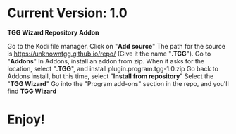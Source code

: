 # Current Version: 1.0

**TGG Wizard Repository Addon**

Go to the Kodi file manager.
Click on "**Add source**"
The path for the source is https://unknowntgg.github.io/repo/ (Give it the name "**.TGG**").
Go to "**Addons**"
In Addons, install an addon from zip. When it asks for the location, select "**.TGG**", and install plugin.program.tgg-1.0.zip
Go back to Addons install, but this time, select "**Install from repository**"
Select the "**TGG Wizard**"
Go into the "Program add-ons" section in the repo, and you'll find **TGG Wizard**

# Enjoy!
